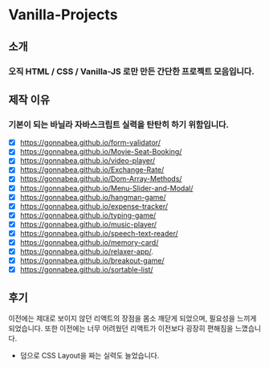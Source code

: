 # Vanilla-Projects

## 소개

### 오직 HTML / CSS / Vanilla-JS 로만 만든 간단한 프로젝트 모음입니다.

## 제작 이유

### 기본이 되는 바닐라 자바스크립트 실력을 탄탄히 하기 위함입니다. 

-[x] https://gonnabea.github.io/form-validator/
-[x] https://gonnabea.github.io/Movie-Seat-Booking/
-[x] https://gonnabea.github.io/video-player/
-[x] https://gonnabea.github.io/Exchange-Rate/
-[x] https://gonnabea.github.io/Dom-Array-Methods/
-[x] https://gonnabea.github.io/Menu-Slider-and-Modal/
-[x] https://gonnabea.github.io/hangman-game/
-[x] https://gonnabea.github.io/expense-tracker/
-[x] https://gonnabea.github.io/typing-game/
-[x] https://gonnabea.github.io/music-player/
-[x] https://gonnabea.github.io/speech-text-reader/
-[x] https://gonnabea.github.io/memory-card/
-[x] https://gonnabea.github.io/relaxer-app/.
-[x] https://gonnabea.github.io/breakout-game/
-[x] https://gonnabea.github.io/sortable-list/

## 후기 

이전에는 제대로 보이지 않던 리액트의 장점을 몸소 깨닫게 되었으며, 필요성을 느끼게 되었습니다.
또한 이전에는 너무 어려웠던 리액트가 이전보다 굉장히 편해짐을 느꼈습니다.
+ 덤으로 CSS Layout을 짜는 실력도 늘었습니다.
